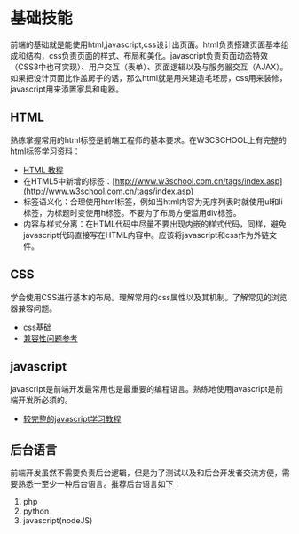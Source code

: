 # 基础技能
前端的基础就是能使用html,javascript,css设计出页面。html负责搭建页面基本组成和结构，css负责页面的样式、布局和美化。javascript负责页面动态特效（CSS3中也可实现）、用户交互（表单）、页面逻辑以及与服务器交互（AJAX）。  
如果把设计页面比作盖房子的话，那么html就是用来建造毛坯房，css用来装修，javascript用来添置家具和电器。

## HTML
熟练掌握常用的html标签是前端工程师的基本要求。在W3CSCHOOL上有完整的html标签学习资料：  
* [HTML 教程](http://www.w3school.com.cn/html/)  
* 在HTML5中新增的标签：[http://www.w3school.com.cn/tags/index.asp](http://www.w3school.com.cn/tags/index.asp)  
* 标签语义化：合理使用html标签，例如当html内容为无序列表时就使用ul和li标签，为标题时变使用h标签。不要为了布局方便滥用div标签。  
* 内容与样式分离：在HTML代码中尽量不要出现内嵌的样式代码，同样，避免javascript代码直接写在HTML内容中。应该将javascript和css作为外链文件。  

## CSS
学会使用CSS进行基本的布局。理解常用的css属性以及其机制。了解常见的浏览器兼容问题。  
* [css基础](http://www.w3school.com.cn/css/index.asp)
* [兼容性问题参考](http://blog.csdn.net/chuyuqing/article/details/37561313)

## javascript
javascript是前端开发最常用也是最重要的编程语言。熟练地使用javascript是前端开发所必须的。
* [较完整的javascript学习教程](http://javascript.ruanyifeng.com/)

## 后台语言
前端开发虽然不需要负责后台逻辑，但是为了测试以及和后台开发者交流方便，需要熟悉一至少一种后台语言。推荐后台语言如下：
1. php  
2. python  
3. javascript(nodeJS)  